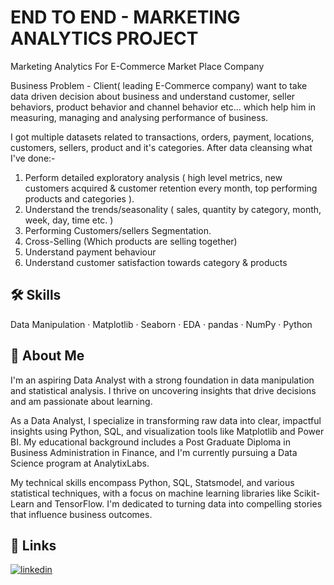 
# END TO END - MARKETING ANALYTICS PROJECT
Marketing Analytics For E-Commerce Market Place Company

Business Problem - Client( leading E-Commerce company) want to take data driven decision about business and understand customer, seller behaviors, product behavior and channel behavior etc... which help him in measuring, managing and analysing performance of business.

I got multiple datasets related to transactions, orders, payment, locations, customers, sellers, product and it's categories. After data cleansing what I've done:-
1. Perform detailed exploratory analysis ( high level metrics, new customers acquired & customer retention every month, top performing products and categories ).
2. Understand the trends/seasonality ( sales, quantity by category, month, week, day, time etc. )
3. Performing Customers/sellers Segmentation.
4. Cross-Selling (Which products are selling together)
5. Understand payment behaviour
6. Understand customer satisfaction towards category & products
## 🛠 Skills
Data Manipulation · Matplotlib · Seaborn · EDA · pandas · NumPy · Python
## 🚀 About Me
I'm an aspiring Data Analyst with a strong foundation in data manipulation and statistical analysis. I thrive on uncovering insights that drive decisions and am passionate about learning.

As a Data Analyst, I specialize in transforming raw data into clear, impactful insights using Python, SQL, and visualization tools like Matplotlib and Power BI. My educational background includes a Post Graduate Diploma in Business Administration in Finance, and I'm currently pursuing a Data Science program at AnalytixLabs.

My technical skills encompass Python, SQL, Statsmodel, and various statistical techniques, with a focus on machine learning libraries like Scikit-Learn and TensorFlow. I'm dedicated to turning data into compelling stories that influence business outcomes.


## 🔗 Links

[![linkedin](https://img.shields.io/badge/linkedin-0A66C2?style=for-the-badge&logo=linkedin&logoColor=white)](https://www.linkedin.com/in/sanamkandar/)

